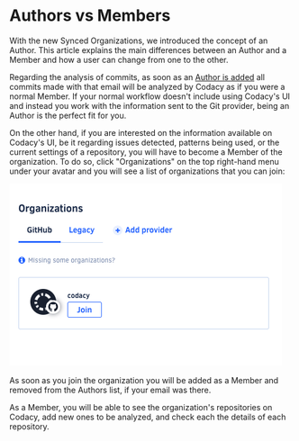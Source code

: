 # Authors vs Members

With the new Synced Organizations, we introduced the concept of an Author. This article explains the main differences between an Author and a Member and how a user can change from one to the other.

Regarding the analysis of commits, as soon as an [Author is added](/hc/en-us/articles/360010922420-Adding-and-managing-Authors) all commits made with that email will be analyzed by Codacy as if you were a normal Member. If your normal workflow doesn't include using Codacy's UI and instead you work with the information sent to the Git provider, being an Author is the perfect fit for you.

On the other hand, if you are interested on the information available on Codacy's UI, be it regarding issues detected, patterns being used, or the current settings of a repository, you will have to become a Member of the organization. To do so, click "Organizations" on the top right-hand menu under your avatar and you will see a list of organizations that you can join:

![](../images/Screen_Shot_2020-02-25_at_15.58.38.png)

As soon as you join the organization you will be added as a Member and removed from the Authors list, if your email was there.

As a Member, you will be able to see the organization's repositories on Codacy, add new ones to be analyzed, and check each the details of each repository.
